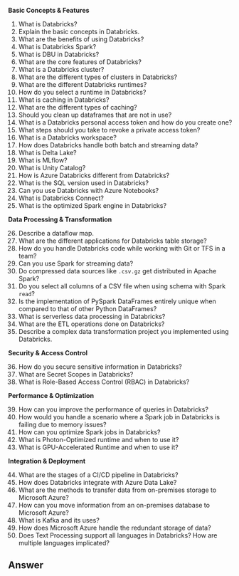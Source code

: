 **Basic Concepts & Features**

1.  What is Databricks?
2.  Explain the basic concepts in Databricks.
3.  What are the benefits of using Databricks?
4.  What is Databricks Spark?
5.  What is DBU in Databricks?
6.  What are the core features of Databricks?
7.  What is a Databricks cluster?
8.  What are the different types of clusters in Databricks?
9.  What are the different Databricks runtimes?
10. How do you select a runtime in Databricks?
11. What is caching in Databricks?
12. What are the different types of caching?
13. Should you clean up dataframes that are not in use?
14. What is a Databricks personal access token and how do you create one?
15. What steps should you take to revoke a private access token?
16. What is a Databricks workspace?
17. How does Databricks handle both batch and streaming data?
18. What is Delta Lake?
19. What is MLflow?
20. What is Unity Catalog?
21. How is Azure Databricks different from Databricks?
22. What is the SQL version used in Databricks?
23. Can you use Databricks with Azure Notebooks?
24. What is Databricks Connect?
25. What is the optimized Spark engine in Databricks?

**Data Processing & Transformation**

26. Describe a dataflow map.
27. What are the different applications for Databricks table storage?
28. How do you handle Databricks code while working with Git or TFS in a team?
29. Can you use Spark for streaming data?
30. Do compressed data sources like `.csv.gz` get distributed in Apache Spark?
31. Do you select all columns of a CSV file when using schema with Spark `read`?
32. Is the implementation of PySpark DataFrames entirely unique when compared to that of other Python DataFrames?
33. What is serverless data processing in Databricks?
34. What are the ETL operations done on Databricks?
35. Describe a complex data transformation project you implemented using Databricks.

**Security & Access Control**

36. How do you secure sensitive information in Databricks?
37. What are Secret Scopes in Databricks?
38. What is Role-Based Access Control (RBAC) in Databricks?

**Performance & Optimization**

39. How can you improve the performance of queries in Databricks?
40. How would you handle a scenario where a Spark job in Databricks is failing due to memory issues?
41. How can you optimize Spark jobs in Databricks?
42. What is Photon-Optimized runtime and when to use it?
43. What is GPU-Accelerated Runtime and when to use it?

**Integration & Deployment**

44. What are the stages of a CI/CD pipeline in Databricks?
45. How does Databricks integrate with Azure Data Lake?
46. What are the methods to transfer data from on-premises storage to Microsoft Azure?
47. How can you move information from an on-premises database to Microsoft Azure?
48. What is Kafka and its uses?
49. How does Microsoft Azure handle the redundant storage of data?
50. Does Text Processing support all languages in Databricks? How are multiple languages implicated?



## Answer